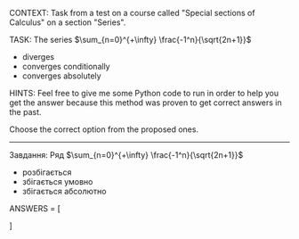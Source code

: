 CONTEXT: Task from a test on a course called "Special sections of Calculus" on a section "Series".

TASK:
The series $\sum_{n=0}^{+\infty} \frac{-1^n}{\sqrt{2n+1}}$

- diverges
- converges conditionally
- converges absolutely

HINTS: Feel free to give me some Python code to run in order to help you get the answer because this method was proven to get correct answers in the past.

Choose the correct option from the proposed ones.

---

Завдання:
Ряд $\sum_{n=0}^{+\infty} \frac{-1^n}{\sqrt{2n+1}}$

- розбігається
- збігається умовно
- збігається абсолютно

ANSWERS = [

]
